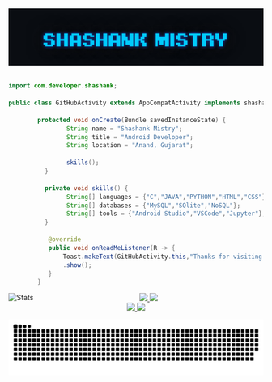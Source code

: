 <div style="display:flex;">
<img alt="App image" src="GIF/name1.gif" width="100%">
</div>

```java
        
import com.developer.shashank;

public class GitHubActivity extends AppCompatActivity implements shashank.OnReadMeListener {

        protected void onCreate(Bundle savedInstanceState) {
                String name = "Shashank Mistry";
                String title = "Android Developer";
                String location = "Anand, Gujarat";

                skills();
          }

          private void skills() {
                String[] languages = {"C","JAVA","PYTHON","HTML","CSS"};
                String[] databases = {"MySQL","SQlite","NoSQL"};
                String[] tools = {"Android Studio","VSCode","Jupyter"};
          }

           @override
           public void onReadMeListener(R -> {
               Toast.makeText(GitHubActivity.this,"Thanks for visiting my github",Toast.LENGTH_LONG)
               .show();
           }
        }
```

<div align="center">
        
<img align="left" alt="Stats" src="https://github-readme-stats.vercel.app/api?username=ShashankMistry&show_icons=true&theme=dark&hide=issues&hide_border=true&hide_title=true&count_private=true" >

        
<p align="right"> 

<a href="https://shashankmistry30.medium.com/"><img  src="https://img.icons8.com/color/50/000000/medium-logo.png"/>
<a href="mailto:shashankmistry30@gmail.com"><img  src="https://img.icons8.com/ios-filled/50/ffffff/gmail-new.png"/> </br>
<a href="https://www.instagram.com/_shashank_mistry_/"><img  src="https://img.icons8.com/ios-filled/50/ffffff/instagram-new.png"/>
<a href="https://www.linkedin.com/in/shashank-mistry-333642193" /><img src="https://img.icons8.com/ios-filled/50/ffffff/linkedin.png"/>
</p>


</div>
       
![github contribution grid snake animation](https://raw.githubusercontent.com/platane/platane/output/github-contribution-grid-snake.svg)
       

